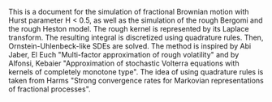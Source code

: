 This is a document for the simulation of fractional Brownian motion with Hurst parameter H < 0.5, as well as the simulation of the rough Bergomi and the rough Heston model. The rough kernel is represented by its Laplace transform. The resulting integral is discretized using quadrature rules. Then, Ornstein-Uhlenbeck-like SDEs are solved. The method is inspired by Abi Jaber, El Euch "Multi-factor approximation of rough volatility" and by Alfonsi, Kebaier "Approximation of stochastic Volterra equations with kernels of completely monotone type". The idea of using quadrature rules is taken from Harms "Strong convergence rates for Markovian representations of fractional processes".